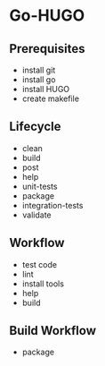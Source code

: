 # Go-HUGO

## Prerequisites

- install git
- install go
- install HUGO
- create makefile

## Lifecycle

- clean
- build
- post 
- help
- unit-tests
- package
- integration-tests
- validate

## Workflow

- test code
- lint
- install tools
- help
- build

## Build Workflow

- package
